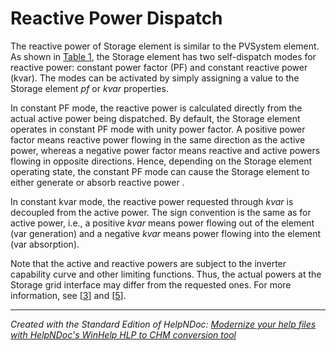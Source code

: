 # Reactive Power Dispatch

The reactive power of Storage element is similar to the PVSystem element. As shown in [Table 1](<DispatchModes.md#\_bookmark13>), the Storage element has two self-dispatch modes for reactive power: constant power factor (PF) and constant reactive power (kvar). The modes can be activated by simply assigning a value to the Storage element *pf* or *kvar* properties.

In constant PF mode, the reactive power is calculated directly from the actual active power being dispatched. By default, the Storage element operates in constant PF mode with unity power factor. A positive power factor means reactive power flowing in the same direction as the active power, whereas a negative power factor means reactive and active powers flowing in opposite directions. Hence, depending on the Storage element operating state, the constant PF mode can cause the Storage element to either generate or absorb reactive power .

In constant kvar mode, the reactive power requested through *kvar* is decoupled from the active power. The sign convention is the same as for active power, i.e., a positive *kvar* means power flowing out of the element (var generation) and a negative *kvar* means power flowing into the element (var absorption).

Note that the active and reactive powers are subject to the inverter capability curve and other limiting functions. Thus, the actual powers at the Storage grid interface may differ from the requested ones. For more information, see \[[3](<References1.md#\_bookmark36>)\] and \[[5](<References1.md#\_bookmark38>)\].


***
_Created with the Standard Edition of HelpNDoc: [Modernize your help files with HelpNDoc's WinHelp HLP to CHM conversion tool](<https://www.helpndoc.com/step-by-step-guides/how-to-convert-a-hlp-winhelp-help-file-to-a-chm-html-help-help-file/>)_
